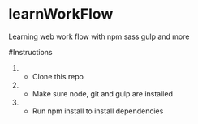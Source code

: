 # learnWorkFlow
Learning web work flow with npm sass gulp and more

#Instructions
1. - Clone this repo
2. - Make sure node, git and gulp are installed
3. - Run npm install to install dependencies
